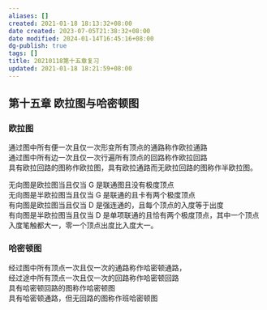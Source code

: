 ```yaml
---
aliases: []
created: 2021-01-18 18:13:32+08:00
date created: 2023-07-05T21:38:32+08:00
date modified: 2024-01-14T16:45:16+08:00
dg-publish: true
tags: []
title: 20210118第十五章复习
updated: 2021-01-18 18:21:59+08:00
---
```


## 第十五章 欧拉图与哈密顿图
### 欧拉图
通过图中所有便一次且仅一次形变所有顶点的通路称作欧拉通路  
通过图中所有边一次且仅一次行遍所有顶点的回路称作欧拉回路  
具有欧拉回路的图称作欧拉图，具有欧拉通路而无欧拉回路的图称作半欧拉图。

无向图是欧拉图当且仅当 G 是联通图且没有极度顶点  
无向图是半欧拉图当且仅当 G 是联通的且卡有两个极度顶点  
有向图是欧拉图当且仅当 D 是强连通的，且每个顶点的入度等于出度  
有向图是半欧拉图当且仅当 D 是单项联通的且恰有两个极度顶点，其中一个顶点入度笔触都大一，零一个顶点出度比入度大一。

### 哈密顿图
经过图中所有顶点一次且仅一次的通路称作哈密顿通路，  
经过途中所有顶点一次且仅一次的回路称作哈密顿回路  
具有哈密顿回路的图称作哈密顿图  
具有哈密顿通路，但无回路的图称作班哈密顿图